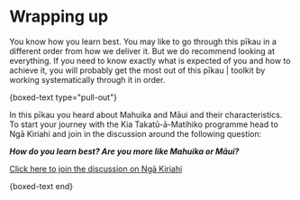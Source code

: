 # Wrapping up

You know how you learn best.
You may like to go through this pīkau in a different order from how we deliver it.
But we do recommend looking at everything.
If you need to know exactly what is expected of you and how to achieve it, you will probably get the most out of this pīkau | toolkit by working systematically through it in order.

{boxed-text type="pull-out"}

In this pīkau you heard about Mahuika and Māui and their characteristics.
To start your journey with the Kia Takatū-ā-Matihiko programme head to Ngā Kiriahi and join in the discussion around the following question:

***How do you learn best? Are you more like Mahuika or Māui?***

[Click here to join the discussion on Ngā Kiriahi](https://ngakiriahi.kiatakatu.ac.nz/discussion/view/96/how-do-you-learn-best-are-you-more-like-mahuika-or-maui)

{boxed-text end}

